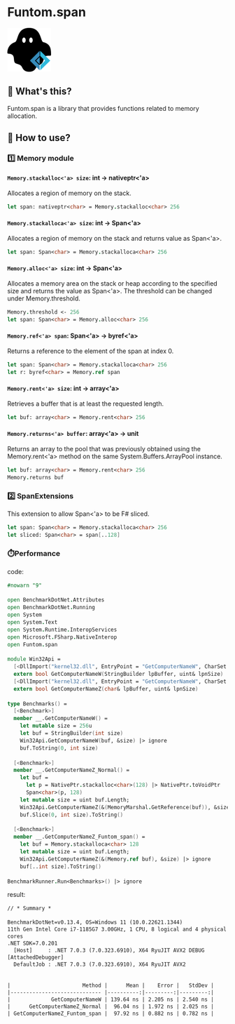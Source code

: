 # Funtom.span

![img](https://raw.githubusercontent.com/tatsuya-midorikawa/Funtom.span/main/assets/phantom.png)

## 🔷 What's this?
Funtom.span is a library that provides functions related to memory allocation.

## 🔷 How to use?

### 1️⃣ Memory module

#### `Memory.stackalloc<'a> size`: int -> nativeptr<'a>

Allocates a region of memory on the stack.

```fsharp
let span: nativeptr<char> = Memory.stackalloc<char> 256
```

#### `Memory.stackalloca<'a> size`: int -> Span<'a>

Allocates a region of memory on the stack and returns value as Span<'a>.

```fsharp
let span: Span<char> = Memory.stackalloca<char> 256
```

#### `Memory.alloc<'a> size`: int -> Span<'a>

Allocates a memory area on the stack or heap according to the specified size and returns the value as Span<'a>.
The threshold can be changed under Memory.threshold.

```fsharp
Memory.threshold <- 256
let span: Span<char> = Memory.alloc<char> 256
```

#### `Memory.ref<'a> span`: Span<'a> -> byref<'a>

Returns a reference to the element of the span at index 0.

```fsharp
let span: Span<char> = Memory.stackalloca<char> 256
let r: byref<char> = Memory.ref span
```

#### `Memory.rent<'a> size`: int -> array<'a>

Retrieves a buffer that is at least the requested length.

```fsharp
let buf: array<char> = Memory.rent<char> 256
```

#### `Memory.returns<'a> buffer`: array<'a> -> unit

Returns an array to the pool that was previously obtained using the Memory.rent<'a> method on the same System.Buffers.ArrayPool instance.

```fsharp
let buf: array<char> = Memory.rent<char> 256
Memory.returns buf
```

### 2️⃣ SpanExtensions

This extension to allow Span<'a> to be F# sliced.

```fsharp
let span: Span<char> = Memory.stackalloca<char> 256
let sliced: Span<char> = span[..128]
```

### ⏱️Performance

code:
```fsharp
#nowarn "9"

open BenchmarkDotNet.Attributes
open BenchmarkDotNet.Running
open System
open System.Text
open System.Runtime.InteropServices
open Microsoft.FSharp.NativeInterop
open Funtom.span

module Win32Api =
  [<DllImport("kernel32.dll", EntryPoint = "GetComputerNameW", CharSet = CharSet.Unicode)>]
  extern bool GetComputerNameW(StringBuilder lpBuffer, uint& lpnSize)
  [<DllImport("kernel32.dll", EntryPoint = "GetComputerNameW", CharSet = CharSet.Unicode)>]
  extern bool GetComputerNameZ(char& lpBuffer, uint& lpnSize)

type Benchmarks() =
  [<Benchmark>]
  member __.GetComputerNameW() =
    let mutable size = 256u
    let buf = StringBuilder(int size)
    Win32Api.GetComputerNameW(buf, &size) |> ignore
    buf.ToString(0, int size)

  [<Benchmark>]
  member __.GetComputerNameZ_Normal() =
    let buf =
      let p = NativePtr.stackalloc<char>(128) |> NativePtr.toVoidPtr
      Span<char>(p, 128)
    let mutable size = uint buf.Length;
    Win32Api.GetComputerNameZ(&(MemoryMarshal.GetReference(buf)), &size) |> ignore
    buf.Slice(0, int size).ToString()

  [<Benchmark>]
  member __.GetComputerNameZ_Funtom_span() =
    let buf = Memory.stackalloca<char> 128
    let mutable size = uint buf.Length;
    Win32Api.GetComputerNameZ(&(Memory.ref buf), &size) |> ignore
    buf[..int size].ToString()

BenchmarkRunner.Run<Benchmarks>() |> ignore
```

result:
```
// * Summary *

BenchmarkDotNet=v0.13.4, OS=Windows 11 (10.0.22621.1344)
11th Gen Intel Core i7-1185G7 3.00GHz, 1 CPU, 8 logical and 4 physical cores
.NET SDK=7.0.201
  [Host]     : .NET 7.0.3 (7.0.323.6910), X64 RyuJIT AVX2 DEBUG [AttachedDebugger]
  DefaultJob : .NET 7.0.3 (7.0.323.6910), X64 RyuJIT AVX2


|                       Method |      Mean |    Error |   StdDev |
|----------------------------- |----------:|---------:|---------:|
|             GetComputerNameW | 139.64 ns | 2.205 ns | 2.540 ns |
|      GetComputerNameZ_Normal |  96.04 ns | 1.972 ns | 2.025 ns |
| GetComputerNameZ_Funtom_span |  97.92 ns | 0.882 ns | 0.782 ns |
```